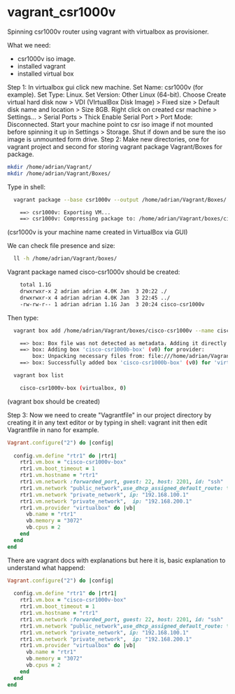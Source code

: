 # vagrant_csr1000v
Spinning csr1000v router using vagrant with virtualbox as provisioner. 

What we need:
  - csr1000v iso image.
  - installed vagrant
  - installed virtual box

Step 1:
  In virtualbox gui click new machine.
  Set Name: csr1000v (for example). 
  Set Type: Linux. 
  Set Version: Other Linux (64-bit). 
  Choose Create virtual hard disk now > VDI (VIrtualBox Disk Image) > Fixed size > Default disk name and location > Size 8GB. 
  Right click on created csr machine > Settings... > Serial Ports > Thick Enable Serial Port > Port Mode: Disconnected. 
  Start your machine point to csr iso image if not mounted before spinning it up in Settings > Storage. 
  Shut if down and be sure the iso image is unmounted form drive. 
Step 2: 
Make new directories, one for vagrant project and second for storing vagrant package Vagrant/Boxes for package. 
```bash
mkdir /home/adrian/Vagrant/
mkdir /home/adrian/Vagrant/Boxes/
```
Type in shell: 
```bash
  vagrant package --base csr1000v --output /home/adrian/Vagrant/Boxes/
```
```bash
    ==> csr1000v: Exporting VM...
    ==> csr1000v: Compressing package to: /home/adrian/Vagrant/boxes/cisco-csr1000v
```
(csr1000v is your machine name created in VirtualBox via GUI) 
  
We can check file presence and size: 
```bash
  ll -h /home/adrian/Vagrant/boxes/ 
```
Vagrant package named cisco-csr1000v should be created: 
```bash
    total 1.1G
    drwxrwxr-x 2 adrian adrian 4.0K Jan  3 20:22 ./
    drwxrwxr-x 4 adrian adrian 4.0K Jan  3 22:45 ../
    -rw-rw-r-- 1 adrian adrian 1.1G Jan  3 20:24 cisco-csr1000v
```
 Then type: 
```bash     
  vagrant box add /home/adrian/Vagrant/boxes/cisco-csr1000v --name cisco-csr1000v-box
```
```bash
    ==> box: Box file was not detected as metadata. Adding it directly...
    ==> box: Adding box 'cisco-csr1000b-box' (v0) for provider: 
        box: Unpacking necessary files from: file:///home/adrian/Vagrant/boxes/cisco-csr1000v
    ==> box: Successfully added box 'cisco-csr1000b-box' (v0) for 'virtualbox'!
```
```bash
  vagrant box list
```
```bash
    cisco-csr1000v-box (virtualbox, 0)
```
(vagrant box should be created)

Step 3: 
    Now we need to create "Vagrantfile" in our project directory by creating it in any text editor or by typing in shell:
      vagrant init
    then edit Vagrantfile in nano for example. 
```ruby
Vagrant.configure("2") do |config|
  
  config.vm.define "rtr1" do |rtr1|
    rtr1.vm.box = "cisco-csr1000v-box"
    rtr1.vm.boot_timeout = 1
    rtr1.vm.hostname = "rtr1"
    rtr1.vm.network :forwarded_port, guest: 22, host: 2201, id: "ssh"
    rtr1.vm.network "public_network",use_dhcp_assigned_default_route: true, bridge: "enp0s3: Ethernet"
    rtr1.vm.network "private_network", ip: "192.168.100.1"
    rtr1.vm.network "private_network",  ip: "192.168.200.1"
    rtr1.vm.provider "virtualbox" do |vb|
      vb.name = "rtr1"
      vb.memory = "3072"
      vb.cpus = 2
    end
  end
end
```
There are vagrant docs with explanations but here it is, basic explanation to understand what happend: 
```ruby
Vagrant.configure("2") do |config|
  
  config.vm.define "rtr1" do |rtr1|
    rtr1.vm.box = "cisco-csr1000v-box"
    rtr1.vm.boot_timeout = 1
    rtr1.vm.hostname = "rtr1"
    rtr1.vm.network :forwarded_port, guest: 22, host: 2201, id: "ssh"
    rtr1.vm.network "public_network",use_dhcp_assigned_default_route: true, bridge: "enp0s3: Ethernet"
    rtr1.vm.network "private_network", ip: "192.168.100.1"
    rtr1.vm.network "private_network",  ip: "192.168.200.1"
    rtr1.vm.provider "virtualbox" do |vb|
      vb.name = "rtr1"
      vb.memory = "3072"
      vb.cpus = 2
    end
  end
end
```
